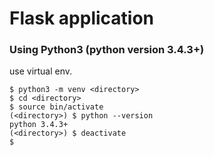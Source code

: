 # Flask application
### Using Python3 (python version 3.4.3+)
use virtual env.

    $ python3 -m venv <directory>
    $ cd <directory>
    $ source bin/activate
    (<directory>) $ python --version
    python 3.4.3+
    (<directory>) $ deactivate
    $ 
